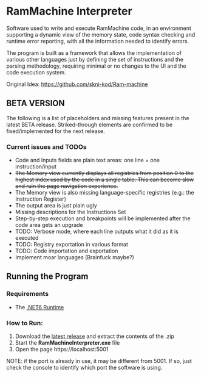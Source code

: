 # RamMachine Interpreter
Software used to write and execute RamMachine code, in an environment supporting a dynamic view of the memory state, code syntax checking and runtime error reporting, with all the information needed to identify errors.

The program is built as a framework that allows the implementation of various other languages just by defining the set of instructions and the parsing methodology, requiring minimal or no changes to the UI and the code execution system.

Original Idea: https://github.com/skni-kod/Ram-machine

## BETA VERSION
The following is a list of placeholders and missing features present in the latest BETA release.
Striked-through elements are confirmed to be fixed/implemented for the next release.

### Current issues and TODOs
- Code and Inputs fields are plain text areas: one line = one instruction/input
- ~~The Memory view currently displays all registries from position 0 to the highest index used by the code in a single table. This can become slow and ruin the page navigation experience.~~
- The Memory view is also missing language-specific registries (e.g.: the Instruction Register)
- The output area is just plain ugly
- Missing descriptions for the Instructions Set
- Step-by-step execution and breakpoints will be implemented after the code area gets an upgrade
- TODO: Verbose mode, where each line outputs what it did as it is executed
- TODO: Registry exportation in various format
- TODO: Code importation and exportation
- Implement moar languages (Brainfuck maybe?)

## Running the Program
### Requirements 
- The [.NET6 Runtime](https://dotnet.microsoft.com/en-us/download/dotnet/6.0)

### How to Run:
1. Download the [latest release](https://github.com/Belotti01/RamMachine-Interpreter/tags) and extract the contents of the .zip
2. Start the **RamMachineInterpreter.exe** file
3. Open the page https://localhost:5001

NOTE: if the port is already in use, it may be different from 5001. If so, just check the console to identify which port the software is using.
